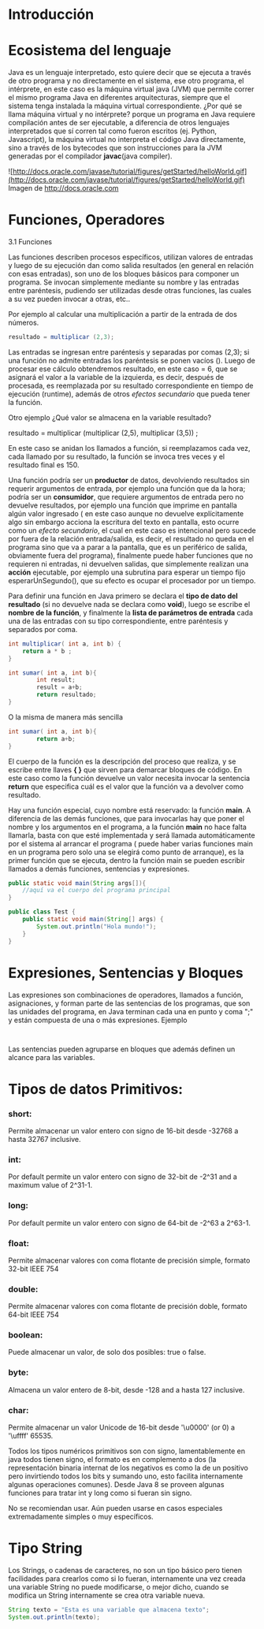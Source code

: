 # Introducción


# Ecosistema del lenguaje
 
Java es un lenguaje interpretado, esto quiere decir que se ejecuta a través de otro programa y no directamente en el sistema, ese otro programa, el intérprete, en este caso es la máquina virtual java (JVM) que permite correr el mismo programa Java en diferentes arquitecturas, siempre que el sistema tenga instalada la máquina virtual correspondiente. ¿Por qué se llama máquina virtual y no intérprete? porque un programa en Java requiere compilación antes de ser ejecutable, a diferencia de otros lenguajes interpretados que sí corren tal como fueron escritos (ej. Python, Javascript), la máquina virtual no interpreta el código Java directamente, sino a través de los bytecodes que son instrucciones para la JVM generadas por el compilador **javac**(java compiler).

![http://docs.oracle.com/javase/tutorial/figures/getStarted/helloWorld.gif](http://docs.oracle.com/javase/tutorial/figures/getStarted/helloWorld.gif)  
Imagen de http://docs.oracle.com


# Funciones, Operadores

3.1 Funciones

Las funciones describen procesos específicos, utilizan valores de entradas y luego de su ejecución dan como salida resultados (en general en relación con esas entradas), son uno de los bloques básicos para componer un programa. Se invocan simplemente mediante su nombre y las entradas entre paréntesis, pudiendo ser utilizadas desde otras funciones, las cuales a su vez pueden invocar a otras, etc..

Por ejemplo al calcular una multiplicación a partir de la entrada de dos números.
```Java
resultado = multiplicar (2,3);
```

Las entradas se ingresan entre paréntesis y separadas por comas (2,3); si una función no admite entradas los paréntesis se ponen vacíos (). Luego de procesar ese cálculo obtendremos resultado, en este caso = 6, que se asignará el valor a la variable de la izquierda, es decir, después de procesada, es reemplazada por su resultado correspondiente en tiempo de ejecución (runtime), además de otros *efectos secundario* que pueda tener la función.

Otro ejemplo ¿Qué valor se almacena en la variable resultado?

resultado = multiplicar (multiplicar (2,5), multiplicar (3,5)) ;

En este caso se anidan los llamados a función, si reemplazamos cada vez, cada llamado por su resultado, la función se invoca tres veces y el resultado final es 150. 

Una función podría ser un **productor** de datos, devolviendo resultados sin requerir argumentos de entrada, por ejemplo una función que da la hora; podría ser un **consumidor**, que requiere argumentos de entrada pero no devuelve resultados, por ejemplo una función que imprime en pantalla algún valor ingresado ( en este caso aunque no devuelve explícitamente algo sin embargo acciona la escritura del texto en pantalla, esto ocurre como un *efecto secundario*, el cual en este caso es intencional pero sucede por fuera de la relación entrada/salida, es decir, el resultado no queda en el programa sino que va a parar a la pantalla, que es un periférico de salida, obviamente fuera del programa), finalmente puede haber funciones que no requieren ni entradas, ni devuelven salidas, que simplemente realizan una **acción** ejecutable, por ejemplo una subrutina para esperar un tiempo fijo esperarUnSegundo(), que su efecto es ocupar el procesador por un tiempo.
  
Para definir una función en Java primero se declara el **tipo de dato del resultado** (si no devuelve nada se declara como **void**), luego se escribe el **nombre de la función**, y finalmente la **lista de parámetros de entrada** cada una de las entradas con su tipo correspondiente, entre paréntesis y separados por coma. 


```Java
int multiplicar( int a, int b) { 
    return a * b ;
}
```

```Java
int sumar( int a, int b){
        int result;        
        result = a+b;        
        return resultado;
}
```
O la misma de manera más sencilla 

```Java
int sumar( int a, int b){        
        return a+b;
}
```


El cuerpo de la función es la descripción del proceso que realiza, y se escribe entre llaves **{ }** que sirven para demarcar bloques de código. En este caso como la función devuelve un valor necesita invocar la sentencia **return** que especifica cuál es el valor que la función va a devolver como resultado. 

Hay una función especial, cuyo nombre está reservado: la función **main**. A diferencia de las demás funciones, que para invocarlas hay que poner el nombre y los argumentos en el programa, a la función **main** no hace falta llamarla, basta con que esté implementada y será llamada automáticamente por el sistema al arrancar el programa ( puede haber varias funciones main en un programa pero solo una se elegirá como punto de arranque), es la primer función que se ejecuta, dentro la función main se pueden escribir llamados a demás funciones, sentencias y expresiones.

```Java
public static void main(String args[]){	
 	//aquí va el cuerpo del programa principal
}
```

```Java
public class Test { 
    public static void main(String[] args) {
        System.out.println("Hola mundo!"); 
    }
}
```

# Expresiones, Sentencias y Bloques
Las expresiones son combinaciones de operadores, llamados a función, asignaciones, y forman parte de las sentencias de los programas, que son las unidades del programa, en Java terminan cada una en punto y coma ";" y están compuesta de una o más expresiones. Ejemplo

```Java



```

Las sentencias pueden agruparse en bloques que además definen un alcance para las variables. 

# Tipos de datos Primitivos:

### short:
Permite almacenar un valor entero con signo de 16-bit desde -32768 a hasta 32767 inclusive. 
### int:
Por default permite un valor entero con signo de 32-bit de -2^31 and a maximum value of 2^31-1. 
### long:
Por default permite un valor entero con signo de 64-bit de -2^63 a 2^63-1. 
### float:
Permite almacenar valores con coma flotante de precisión simple, formato 32-bit IEEE 754
### double:
Permite almacenar valores con coma flotante de precisión doble, formato 64-bit IEEE 754 
### boolean:
Puede almacenar un valor, de solo dos posibles: true o false. 
### byte: 
Almacena un valor entero de 8-bit, desde -128 and a hasta 127 inclusive. 
### char:
Permite almacenar un valor Unicode de 16-bit desde  '\u0000' (or 0) a '\uffff' 65535.

Todos los tipos numéricos primitivos son con signo, lamentablemente en java todos tienen signo, el formato es en complemento a dos (la representación binaria internat de los negativos es como la de un positivo pero invirtiendo todos los bits y sumando uno, esto facilita internamente algunas operaciones comunes). Desde Java 8 se proveen algunas funciones para tratar int y long como si fueran sin signo.

No se recomiendan usar. Aún pueden usarse en casos especiales extremadamente simples o muy específicos.


# Tipo String

Los Strings, o cadenas de caracteres, no son un tipo básico pero tienen facilidades para crearlos como si lo fueran, internamente una vez creada una variable String no puede modificarse, o mejor dicho, cuando se modifica un String internamente se crea otra variable nueva.
 
 ```Java
 String texto = "Esta es una variable que almacena texto";
 System.out.println(texto);
 ```
